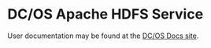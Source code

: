 # DC/OS Apache HDFS Service

User documentation may be found at the [DC/OS Docs site](https://docs.mesosphere.com/services/hdfs/).
